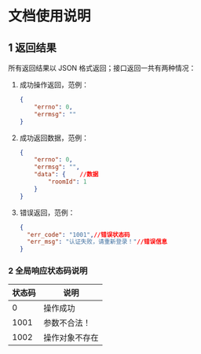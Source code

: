 # 文档使用说明

## 1 返回结果

所有返回结果以 JSON 格式返回；接口返回一共有两种情况：

1. 成功操作返回，范例：

    ```json  
    {
        "errno": 0,
        "errmsg": ""
    }
    ```

2. 成功返回数据，范例：

    ```json  
    {
        "errno": 0,
        "errmsg": "",
        "data": {    //数据
            "roomId": 1
        }
    }
    ```

3. 错误返回，范例：

    ```json  
    {
      "err_code": "1001",//错误状态码
      "err_msg": "认证失败，请重新登录！"//错误信息
    }
    ```

### 2 全局响应状态码说明

状态码       |说明       
------------|-----------
0        |操作成功    
1001       |参数不合法！    
1002 |操作对象不存在 

